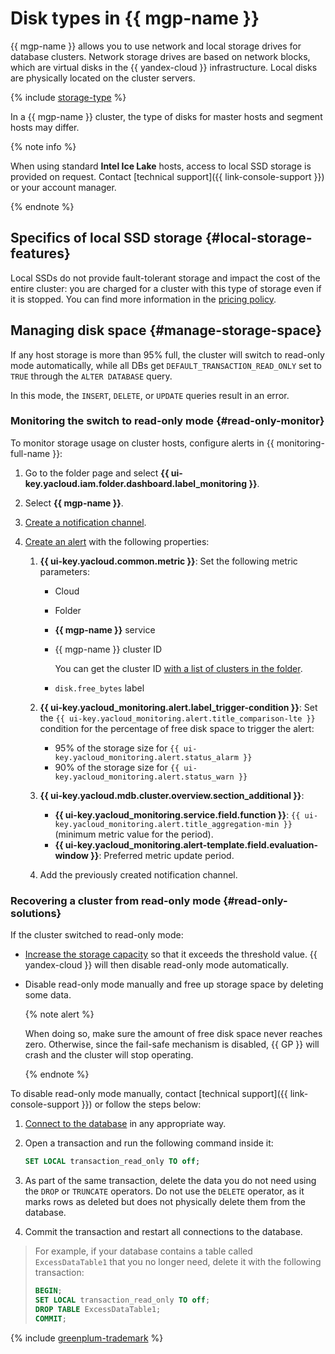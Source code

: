 # Disk types in {{ mgp-name }}


{{ mgp-name }} allows you to use network and local storage drives for database clusters. Network storage drives are based on network blocks, which are virtual disks in the {{ yandex-cloud }} infrastructure. Local disks are physically located on the cluster servers.

{% include [storage-type](../../_includes/mdb/mgp/storage-type.md) %}

In a {{ mgp-name }} cluster, the type of disks for master hosts and segment hosts may differ.

{% note info %}

When using standard **Intel Ice Lake** hosts, access to local SSD storage is provided on request. Contact [technical support]({{ link-console-support }}) or your account manager.

{% endnote %}

## Specifics of local SSD storage {#local-storage-features}

Local SSDs do not provide fault-tolerant storage and impact the cost of the entire cluster: you are charged for a cluster with this type of storage even if it is stopped. You can find more information in the [pricing policy](../pricing).


## Managing disk space {#manage-storage-space}

If any host storage is more than 95% full, the cluster will switch to read-only mode automatically, while all DBs get `DEFAULT_TRANSACTION_READ_ONLY` set to `TRUE` through the `ALTER DATABASE` query.

In this mode, the `INSERT`, `DELETE`, or `UPDATE` queries result in an error.


### Monitoring the switch to read-only mode {#read-only-monitor}

To monitor storage usage on cluster hosts, configure alerts in {{ monitoring-full-name }}:

1. Go to the folder page and select **{{ ui-key.yacloud.iam.folder.dashboard.label_monitoring }}**.
1. Select **{{ mgp-name }}**.
1. [Create a notification channel](../../monitoring/operations/alert/create-channel.md).
1. [Create an alert](../../monitoring/operations/alert/create-alert.md) with the following properties:

   1. **{{ ui-key.yacloud.common.metric }}**: Set the following metric parameters:

      * Cloud
      * Folder
      * **{{ mgp-name }}** service
      * {{ mgp-name }} cluster ID

         You can get the cluster ID [with a list of clusters in the folder](../operations/cluster-list.md#list-clusters).

      * `disk.free_bytes` label

   1. **{{ ui-key.yacloud_monitoring.alert.label_trigger-condition }}**: Set the `{{ ui-key.yacloud_monitoring.alert.title_comparison-lte }}` condition for the percentage of free disk space to trigger the alert:

      * 95% of the storage size for `{{ ui-key.yacloud_monitoring.alert.status_alarm }}`
      * 90% of the storage size for `{{ ui-key.yacloud_monitoring.alert.status_warn }}`

   1. **{{ ui-key.yacloud.mdb.cluster.overview.section_additional }}**:

      * **{{ ui-key.yacloud_monitoring.service.field.function }}**: `{{ ui-key.yacloud_monitoring.alert.title_aggregation-min }}` (minimum metric value for the period).
      * **{{ ui-key.yacloud_monitoring.alert-template.field.evaluation-window }}**: Preferred metric update period.

   1. Add the previously created notification channel.


### Recovering a cluster from read-only mode {#read-only-solutions}

If the cluster switched to read-only mode:

* [Increase the storage capacity](../operations/update.md#change-disk-size) so that it exceeds the threshold value. {{ yandex-cloud }} will then disable read-only mode automatically.

* Disable read-only mode manually and free up storage space by deleting some data.

   {% note alert %}

   When doing so, make sure the amount of free disk space never reaches zero. Otherwise, since the fail-safe mechanism is disabled, {{ GP }} will crash and the cluster will stop operating.

   {% endnote %}

To disable read-only mode manually, contact [technical support]({{ link-console-support }}) or follow the steps below:

1. [Connect to the database](../operations/connect.md) in any appropriate way.

1. Open a transaction and run the following command inside it:

   ```sql
   SET LOCAL transaction_read_only TO off;
   ```

1. As part of the same transaction, delete the data you do not need using the `DROP` or `TRUNCATE` operators. Do not use the `DELETE` operator, as it marks rows as deleted but does not physically delete them from the database.

1. Commit the transaction and restart all connections to the database.

> For example, if your database contains a table called `ExcessDataTable1` that you no longer need, delete it with the following transaction:
>
> ```sql
> BEGIN;
> SET LOCAL transaction_read_only TO off;
> DROP TABLE ExcessDataTable1;
> COMMIT;
> ```

{% include [greenplum-trademark](../../_includes/mdb/mgp/trademark.md) %}

